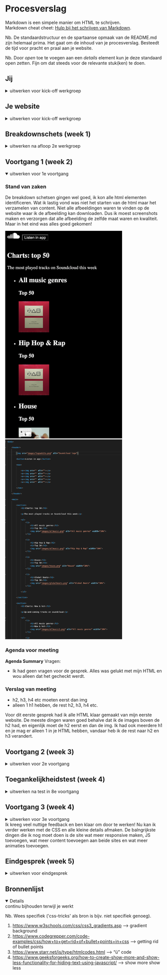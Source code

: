 # Procesverslag
Markdown is een simpele manier om HTML te schrijven.  
Markdown cheat cheet: [Hulp bij het schrijven van Markdown](https://github.com/adam-p/markdown-here/wiki/Markdown-Cheatsheet).

Nb. De standaardstructuur en de spartaanse opmaak van de README.md zijn helemaal prima. Het gaat om de inhoud van je procesverslag. Besteedt de tijd voor pracht en praal aan je website.

Nb. Door *open* toe te voegen aan een *details* element kun je deze standaard open zetten. Fijn om dat steeds voor de relevante stuk(ken) te doen.





## Jij

<details>
<summary>uitwerken voor kick-off werkgroep</summary>

### Auteur:
Nikki van der Vaart

#### Je startniveau:
Rood

#### Je focus:
Surface Plane en Responsive
 
</details>





## Je website

<details>
<summary>uitwerken voor kick-off werkgroep</summary>

### Je opdracht:
<a href="url">https://soundcloud.com/discover<a>

#### Screenshot(s) van de eerste pagina (small screen): 
Home Page 
<img src="images/homepage.png" width="375px" alt="Home Page - Soundcloud">

#### Screenshot(s) van de tweede pagina (small screen):
Artist Page 
<img src="images/songpage.png" width="375px" alt="Song Page - Soundcloud">
 
</details>



## Breakdownschets (week 1)

<details>
<summary>uitwerken na afloop 2e werkgroep</summary>

### de hele pagina: 
<img src="images/breakdownschets.jpg" width="375px" alt="breakdown van de hele pagina">
<img src="images/breakdownschets3.jpg" width="375px" alt="breakdown van de hele pagina">

### dynamisch deel (bijv menu): 
<img src="images/showmore.png" width="375px" alt="breakdown van een dynamisch deel">


</details>





## Voortgang 1 (week 2)

<details open>
<summary>uitwerken voor 1e voortgang</summary>

### Stand van zaken
De breakdown schetsen gingen wel goed, ik kon alle html elementen identificeren. Wat ik lastig vond was niet het starten van de html maar het verzamelen van content. Niet alle afbeeldingen waren te vinden op de website waar ik de afbeelding kan downloaden. Dus ik moest screenshots maken en verzorgen dat alle afbeelding de zelfde maat waren en kwaliteit. Maar in het eind was alles goed gekomen!

<img src="images/eerstepagina.png" width="375px" alt="Eerste Pagina">
<img src="images/HTML.png" width="375px" alt="HTML">


### Agenda voor meeting
<strong>Agenda Summary</strong>
Vragen:
- Ik had geen vragen voor de gesprek. Alles was gelukt met mijn HTML en wou alleen dat het gecheckt werdt.



### Verslag van meeting
- h2, h3, h4 etc moeten eerst dan img
- alleen 1 h1 hebben, de rest h2, h3, h4 etc. 

Voor dit eerste gesprek had ik alle HTML klaar gemaakt van mijn eerste website. De meeste dingen waren goed behalve dat ik de images boven de h2 had, en eigenlijk moet de h2 eerst en dan de img. Ik had ook meerdere h1 en je mag er alleen 1 in je HTML hebben, vandaar heb ik de rest naar h2 en h3 verandert.

</details>
 



## Voortgang 2 (week 3)

<details>
<summary>uitwerken voor 2e voortgang</summary>

### Stand van zaken
Deze week ben ik begonnen met de CSS van mijn eerste pagina. Om dit af te hebben op tijd voor de gesprek heb ik de werk verdeelt en dan kon ik ook goed focusen op een gedeelte, in plaats van alles te proberen te doen. Dit ging wel goed voor mij gevoel want ik begon gewoon bij de header en hier had ik geen problemen. In de main had ik well een paar problemen, bijvoorbeeld om de order te veranderen van HTML elementen was lastig, maar de probleem was dat ik de verkeerde element had geselecteerd! Dus het was een makkelijke fix. Voor de rest ging het best wel lekker. 

<img src="images/css.png" width="375px" alt="Eerste Pagina">
<img src="images/css2.png" width="375px" alt="CSS Eerste Pagina">

### Agenda voor meeting
<strong>Agenda Summary</strong>
Vragen:
- De vragen die ik had waren in de werkgroep beantwoord en dus was mijn CSS gewoon klaar voor de eerste pagina en moest alleen wat feedback krijgen van de docent.


### Verslag van meeting
- logo moet wat kleiner 
- navigatie moet ook een ul/li worden want het is in principe gewoon een lijst
- sommige links werken niet omdat ik de # miste bij de href, dus dit moet ik toeveogen
- Ik moet de bron vermelden van waar ij de Eric Meyer css reset heb gebruikt 
- Voor de header styling het ik de button met position absolute gestijled maar dat is niet nodig, ik kan gewoon flexbox gebruiken om de stijl te bereiken.

In het algemeen was alles goed, alleen een paar kleine details die ik moet fixen/veranderen en ook wat leuke elementen (animatie, JS) toeveogen zodat ik een goede cijfer kan halen. Ik ben erg blij met de feedback en dat ik goed op weg ben! Nu ben ik klaar om met de tweede pagina te beginnen. 

</details>




## Toegankelijkheidstest (week 4)

<details>
<summary>uitwerken na test in 8e voortgang</summary>

### Bevindingen
- met screenreader is het belangrijk dat het de goedeinformatie verteld en ook in een goede orde, anders is het niet duidelijk.
- contrast kan veranderen met kleur blind mensen
- belangrijk om alle klikbaare dingen duidelijk te maken en dat mensen doorheen kunnen klikken zonder trackpad.
- Je moet ervoor zorgen dat de text wat groter is voor mensen met slecthe ogen.

#### Titel eerste bevinding
<strong>Hemifield Loss:</strong>
- niks was moeilijk om te lezen want je kan nog de schermv oor je zien.
- de enige ding dat zou moeilijk zijn is als je vanaf een mobiel zit en kijkt van de onderkant of zijkant. 


#### Titel tweede bevinding. 
<strong>Color</strong>
- alles kreeg een gele kleur
- wit was geel, oranje, was meer een rood
- dus als het contrast van de kleuren veranderen dan moet je dit wel aanpassen zodat het duidelijk blijft voor iedereen.

<img src="images/color.HEIC" width="375px" alt="Color">


#### Titel volgende bevinding. 
<strong>Blurry</strong>
- tekst was moelijker te lezen
- groote tekst/bold tekts was wel te zien en leesbaar
- kleine text/dunner tekst was niet leesbaar
- hier zou je de tekst grote kunnen aanpassen zodat er geen tekst die heel klein is 

<img src="images/blurry.HEIC" width="375px" alt="Color">

#### Titel nog een bevinding. 
<strong>Screenreader</strong>
- leest h2 eerst voor de img maar in principe is dit beter want dan weten ze wat dit afbeelding betekent.
- alles zit in goed order

</details>





## Voortgang 3 (week 4)

<details>
<summary>uitwerken voor 3e voortgang</summary>

### Stand van zaken
Ik had de HTML van mijn tweede pagina al gestart en dus moest alleen verder gaan met de CSS. De HTML ging prima maar de CSS was een beetje lastiger. Ik moest er over na denken hoe ik ermee ging met het gebruiken van 1 CSS bestand voor 2 HTML bestanden. In het eind had ik besloten om de body's een class te geven zodat ik de tweed pagina kon stylen. Dit ging heel goed! 


### Agenda voor meeting
<strong>Agenda Summary</strong>
Vragen:
- Vraag hoe je de iconen krijgt (kan ze niet vinden in image extractor).
- Hoe krijg je de "show more" "show less" feature
- Waarom werkt mijn z-index niet
- buttons naast elkaar krijgen

<img src="images/buttons.png" width="375px" alt="buttons">
<img src="images/buttons2.png" width="375px" alt="buttons">


### Verslag van meeting
- Iconen krijg je vanuit de code can de originele website, ze zijn svgs dus je kan die code copieren
- show more show less doe je met JS, met classlists en text.content
- z-index werkt alleen als de element positioned is 
- buttons kunnen als een unordered list worden end an met flexbox naast elkaar komen

</details>
Ik kreeg veel nuttige feedback en ben klaar om door te werken! Nu kan ik verder werken met de CSS en alle kleine details afmaken. De balngrijkste dingen die ik nog moet doen is de site wat meer responsive maken, JS toevoegen, wat meer content toevoegen aan beide sites en wat meer animaties toevoegen.





## Eindgesprek (week 5)

<details>
<summary>uitwerken voor eindgesprek</summary>

### Stand van zaken
Alles ging well goed bij het afmaken, de eneige ding dat heel lastig was was de JS om de show more show less feature te doen. Ik had veel opgezocht en kon het een beetje begrijpen maar uitendelijk heb ik een klasgenoot gevraagd om mij hierme te helpen. Het bleek ui dat er ging iets fout ging met de classes toevoegen en dan de code leesde de children niet. Maar in het eind was het opgelost met het veranderen van de span naar een div en ervoor te zorgen dat de JS de goede class toevoegd aan de HTML.

<img src="images/showmore2.png" width="375px" alt="Show More">
<img src="images/showless.png" width="375px" alt="Show Less">
<img src="images/CSS3.png" width="375px" alt="CSS">
<img src="images/HTML2.png" width="375px" alt="HTML">
<img src="images/JS.png" width="375px" alt="JS">

### Screenshot(s)

<img src="images/eindresultaat1.png" width="375px" alt="Homepage">
<img src="images/eindresultaat2.png" width="375px" alt="Artist Page">


</details>





## Bronnenlijst

<details open>
<summary>continu bijhouden terwijl je werkt</summary>

Nb. Wees specifiek ('css-tricks' als bron is bijv. niet specifiek genoeg).

1. https://www.w3schools.com/css/css3_gradients.asp —> gradient background 
2. https://www.codegrepper.com/code-examples/css/how+to+get+rid+of+bullet+points+in+css —> getting rid of bullet points
3. https://www.starr.net/is/type/htmlcodes.html —> “ü” code 
4. https://www.geeksforgeeks.org/how-to-create-show-more-and-show-less-functionality-for-hiding-text-using-javascript/ —> show more show less

</details>